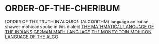 # ORDER-OF-THE-CHERIBUM
[ORDER OF THE TRUTH IN ALQUION (ALGORITHM) language an indian shawee mohican spoke in this dialect
[THE MATHMATICAL LANGUAGE OF THE INDIANS](https://en.m.wikipedia.org/wiki/Srinivasa_Ramanujan)
[GERMAN MATH LANGUAGE](https://en.m.wikipedia.org/wiki/Carl_Gustav_Jacob_Jacobi)
[THE MONEY-COIN MOHICON LANGUAGE OF THE ALGO](https://en.m.wikipedia.org/wiki/Mahican_language)
